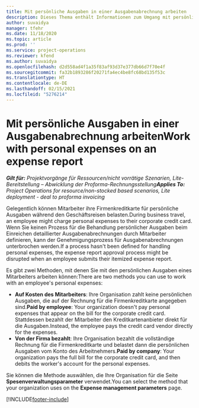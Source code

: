 ```yaml
---
title: Mit persönliche Ausgaben in einer Ausgabenabrechnung arbeiten
description: Dieses Thema enthält Informationen zum Umgang mit persönlichen Ausgaben, die Mitarbeitern auf Geschäftsreisen entstehen.
author: suvaidya
manager: tfehr
ms.date: 11/18/2020
ms.topic: article
ms.prod: ''
ms.service: project-operations
ms.reviewer: kfend
ms.author: suvaidya
ms.openlocfilehash: d2d558ad4f1a35f83af93d37e377db66d7f70e4f
ms.sourcegitcommit: fa32b1893286f20271fa4ec4be8fc68bd135f53c
ms.translationtype: HT
ms.contentlocale: de-DE
ms.lasthandoff: 02/15/2021
ms.locfileid: "5276214"
---
```

# <a name="work-with-personal-expenses-on-an-expense-report"></a><span data-ttu-id="4ad22-103">Mit persönliche Ausgaben in einer Ausgabenabrechnung arbeiten</span><span class="sxs-lookup"><span data-stu-id="4ad22-103">Work with personal expenses on an expense report</span></span>

<span data-ttu-id="4ad22-104">_**Gilt für:** Projektvorgänge für Ressourcen/nicht vorrätige Szenarien, Lite-Bereitstellung – Abwicklung der Proforma-Rechnungsstellung_</span><span class="sxs-lookup"><span data-stu-id="4ad22-104">_**Applies To:** Project Operations for resource/non-stocked based scenarios, Lite deployment - deal to proforma invoicing_</span></span>

<span data-ttu-id="4ad22-105">Gelegentlich können Mitarbeiter ihre Firmenkreditkarte für persönliche Ausgaben während den Geschäftsreisen belasten.</span><span class="sxs-lookup"><span data-stu-id="4ad22-105">During business travel, an employee might charge personal expenses to their corporate credit card.</span></span> <span data-ttu-id="4ad22-106">Wenn Sie keinen Prozess für die Behandlung persönlicher Ausgaben beim Einreichen detaillierter Ausgabenabrechnungen durch Mitarbeiter definieren, kann der Genehmigungsprozess für Ausgabenabrechnungen unterbrochen werden.</span><span class="sxs-lookup"><span data-stu-id="4ad22-106">If a process hasn't been defined for handling personal expenses, the expense report approval process might be disrupted when an employee submits their itemized expense report.</span></span>

<span data-ttu-id="4ad22-107">Es gibt zwei Methoden, mit denen Sie mit den persönlichen Ausgaben eines Mitarbeiters arbeiten können:</span><span class="sxs-lookup"><span data-stu-id="4ad22-107">There are two methods you can use to work with an employee's personal expenses:</span></span>

  - <span data-ttu-id="4ad22-108">**Auf Kosten des Mitarbeiters**: Ihre Organisation zahlt keine persönlichen Ausgaben, die auf der Rechnung für die Firmenkreditkarte angegeben sind.</span><span class="sxs-lookup"><span data-stu-id="4ad22-108">**Paid by employee**: Your organization doesn't pay personal expenses that appear on the bill for the corporate credit card.</span></span> <span data-ttu-id="4ad22-109">Stattdessen bezahlt der Mitarbeiter den Kreditkartenanbieter direkt für die Ausgaben.</span><span class="sxs-lookup"><span data-stu-id="4ad22-109">Instead, the employee pays the credit card vendor directly for the expenses.</span></span> 
  - <span data-ttu-id="4ad22-110">**Von der Firma bezahlt**: Ihre Organisation bezahlt die vollständige Rechnung für die Firmenkreditkarte und belastet dann die persönlichen Ausgaben vom Konto des Arbeitnehmers.</span><span class="sxs-lookup"><span data-stu-id="4ad22-110">**Paid by company**: Your organization pays the full bill for the corporate credit card, and then debits the worker's account for the personal expenses.</span></span>

<span data-ttu-id="4ad22-111">Sie können die Methode auswählen, die Ihre Organisation für die Seite **Spesenverwaltungsparameter** verwendet.</span><span class="sxs-lookup"><span data-stu-id="4ad22-111">You can select the method that your organization uses on the **Expense management parameters** page.</span></span>


[!INCLUDE[footer-include](../includes/footer-banner.md)]